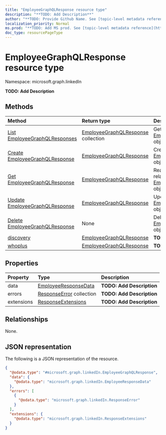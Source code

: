 ```yaml
---
title: "EmployeeGraphQLResponse resource type"
description: "**TODO: Add Description**"
author: "**TODO: Provide Github Name. See [topic-level metadata reference](https://msgo.azurewebsites.net/add/document/guidelines/metadata.html#topic-level-metadata)**"
localization_priority: Normal
ms.prod: "**TODO: Add MS prod. See [topic-level metadata reference](https://msgo.azurewebsites.net/add/document/guidelines/metadata.html#topic-level-metadata)**"
doc_type: resourcePageType
---
```


# EmployeeGraphQLResponse resource type

Namespace: microsoft.graph.linkedIn

**TODO: Add Description**

## Methods
|Method|Return type|Description|
|:---|:---|:---|
|[List EmployeeGraphQLResponses](../api/employeegraphqlresponse-list.md)|[EmployeeGraphQLResponse](../resources/linkedin-employeegraphqlresponse.md) collection|Get a list of the [EmployeeGraphQLResponse](../resources/employeegraphqlresponse.md) objects and their properties.|
|[Create EmployeeGraphQLResponse](../api/linkedin-employeegraphqlresponse-create.md)|[EmployeeGraphQLResponse](../resources/linkedin-employeegraphqlresponse.md)|Create a new [EmployeeGraphQLResponse](../resources/linkedin-employeegraphqlresponse.md) object.|
|[Get EmployeeGraphQLResponse](../api/linkedin-employeegraphqlresponse-get.md)|[EmployeeGraphQLResponse](../resources/linkedin-employeegraphqlresponse.md)|Read the properties and relationships of an [EmployeeGraphQLResponse](../resources/linkedin-employeegraphqlresponse.md) object.|
|[Update EmployeeGraphQLResponse](../api/linkedin-employeegraphqlresponse-update.md)|[EmployeeGraphQLResponse](../resources/linkedin-employeegraphqlresponse.md)|Update the properties of an [EmployeeGraphQLResponse](../resources/linkedin-employeegraphqlresponse.md) object.|
|[Delete EmployeeGraphQLResponse](../api/linkedin-employeegraphqlresponse-delete.md)|None|Deletes an [EmployeeGraphQLResponse](../resources/linkedin-employeegraphqlresponse.md) object.|
|[discovery](../api/linkedin-employeegraphqlresponse-discovery.md)|[EmployeeGraphQLResponse](../resources/linkedin-employeegraphqlresponse.md)|**TODO: Add Description**|
|[whoplus](../api/linkedin-employeegraphqlresponse-whoplus.md)|[EmployeeGraphQLResponse](../resources/linkedin-employeegraphqlresponse.md)|**TODO: Add Description**|

## Properties
|Property|Type|Description|
|:---|:---|:---|
|data|[EmployeeResponseData](../resources/linkedin-employeeresponsedata.md)|**TODO: Add Description**|
|errors|[ResponseError](../resources/linkedin-responseerror.md) collection|**TODO: Add Description**|
|extensions|[ResponseExtensions](../resources/linkedin-responseextensions.md)|**TODO: Add Description**|

## Relationships
None.

## JSON representation
The following is a JSON representation of the resource.
<!-- {
  "blockType": "resource",
  "keyProperty": "id",
  "@odata.type": "microsoft.graph.linkedIn.EmployeeGraphQLResponse",
  "baseType": "",
  "openType": true
}
-->
``` json
{
  "@odata.type": "#microsoft.graph.linkedIn.EmployeeGraphQLResponse",
  "data": {
    "@odata.type": "microsoft.graph.linkedIn.EmployeeResponseData"
  },
  "errors": [
    {
      "@odata.type": "microsoft.graph.linkedIn.ResponseError"
    }
  ],
  "extensions": {
    "@odata.type": "microsoft.graph.linkedIn.ResponseExtensions"
  }
}
```

